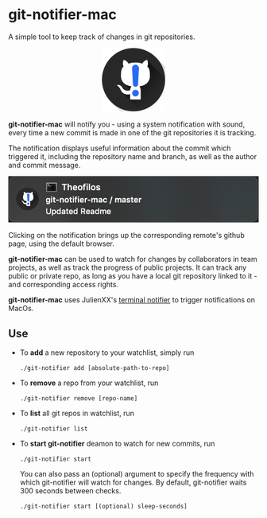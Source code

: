 # git-notifier-mac

A simple tool to keep track of changes in git repositories.

<p align="center"> <img src="./icons/logo.png" width="128" height="128" /> </p>

**git-notifier-mac** will notify you - using a system notification with sound, every time a new commit is made in one of the git repositories it is tracking.

The notification displays useful information about the commit which triggered it, including the repository name and branch, as well as the author and  commit message.

<p align="center"> <img src="./icons/git-notifier-notification.png" /> </p>

Clicking on the notification brings up the corresponding remote's github page, using the default browser.

**git-notifier-mac** can be used to watch for changes by collaborators in team projects, as well as track the progress of public projects. It can track any public or private repo, as long as you have a local git repository linked to it - and corresponding access rights.

**git-notifier-mac** uses JulienXX's [terminal notifier](https://github.com/julienXX/terminal-notifier) to trigger notifications on MacOs.

## Use

* To **add** a new repository to your watchlist, simply run
  
    ``` cli
    ./git-notifier add [absolute-path-to-repo]
    ```

* To **remove** a repo from your watchlist, run
  
    ```cli
    ./git-notifier remove [repo-name]
    ```

* To **list** all git repos in watchlist, run
  
    ```cli
    ./git-notifier list
    ```

* To **start git-notifier** deamon to watch for new commits, run

    ```cli
    ./git-notifier start
    ```

    You can also pass an (optional) argument to specify the frequency with which git-notifier will watch for changes. By default, git-notifier waits 300 seconds between checks.

    ```cli
    ./git-notifier start [(optional) sleep-seconds]
    ```
